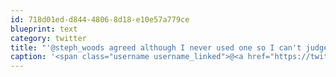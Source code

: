 ```yaml
---
id: 718d01ed-d844-4806-8d18-e10e57a779ce
blueprint: text
category: twitter
title: "'@steph_woods agreed although I never used one so I can't judge. glad to hear you're loving the iPhone.  Technology is amazing."
caption: '<span class="username username_linked">@<a href="https://twitter.com/steph_woods" title="Stephanie Woods">steph_woods</a></span> agreed although I never used one so I can''t judge. glad to hear you''re loving the iPhone.  Technology is amazing.'
---
```

